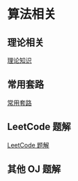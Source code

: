 # 算法相关

## 理论相关
[理论知识](理论/README.md)

## 常用套路
[常用套路](./常用套路/README.md)


## LeetCode 题解
[LeetCode 题解](./leetcode-problems/README.md)

## 其他 OJ 题解
